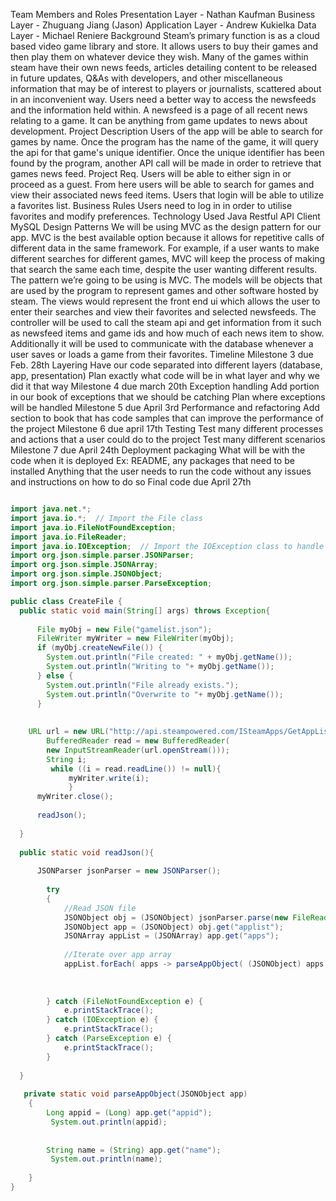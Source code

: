 Team Members and Roles
	Presentation Layer - Nathan Kaufman
	Business Layer -  Zhuguang Jiang (Jason)
	Application Layer - Andrew Kukielka
	Data Layer - Michael Reniere
Background
	Steam’s primary function is as a cloud based video game library and store. It allows users to buy their games and then play them on whatever device they wish. Many of the games within steam have their own news feeds, articles detailing content to be released in future updates, Q&As with developers, and other miscellaneous information that may be of interest to players or journalists, scattered about in an inconvenient way. Users need a better way to access the newsfeeds and the information held within. A newsfeed is a page of all recent news relating to a game. It can be anything from game updates to news about development. 
Project Description
	Users of the app will be able to search for games by name. Once the program has the name of the game, it will query the api for that game's unique identifier. Once the unique identifier has been found by the program, another API call will be made in order to retrieve that games news feed.
Project Req.
	Users will be able to either sign in or proceed as a guest. From here users will be able to search for games and view their associated news feed items. Users that login will be able to utilize a favorites list.
Business Rules
	Users need to log in in order to utilise favorites and modify preferences.
Technology Used
	Java
	Restful API Client
	MySQL
Design Patterns
	We will be using MVC as the design pattern for our app. MVC is the best available option because it allows for repetitive calls of different data in the same framework. For example, if a user wants to make different searches for different games, MVC will keep the process of making that search the same each time, despite the user wanting different results.
	The pattern we’re going to be using is MVC. The models will be objects that are used by the program to represent games and other software hosted by steam. The views would represent the front end ui which allows the user to enter their searches and view their favorites and selected newsfeeds. The controller will be used to call the steam api and get information from it such as newsfeed items and game ids and how much of each news item to show. Additionally it will be used to communicate with the database whenever a user saves or loads a game from their favorites.
Timeline
	Milestone 3 due Feb. 28th
		Layering
		Have our code separated into different layers (database, app, presentation)
		Plan exactly what code will be in what layer and why we did it that way
	Milestone 4 due march 20th
		Exception handling
		Add portion in our book of exceptions that we should be catching
		Plan where exceptions will be handled
		Milestone 5 due April 3rd
		Performance and refactoring
		Add section to book that has code samples that can improve the performance of the project
	Milestone 6 due april 17th
		Testing
		Test many different processes and actions that a user could do to the project
		Test many different scenarios
	Milestone 7 due April 24th
		Deployment packaging
		What will be with the code when it is deployed
		Ex: README, any packages that need to be installed
		Anything that the user needs to run the code without any issues and instructions on how to do so
		Final code due April 27th


```java

import java.net.*;
import java.io.*;  // Import the File class
import java.io.FileNotFoundException;
import java.io.FileReader;
import java.io.IOException;  // Import the IOException class to handle errors
import org.json.simple.parser.JSONParser;
import org.json.simple.JSONArray;
import org.json.simple.JSONObject;
import org.json.simple.parser.ParseException;

public class CreateFile {
  public static void main(String[] args) throws Exception{
    
      File myObj = new File("gamelist.json");
      FileWriter myWriter = new FileWriter(myObj);
      if (myObj.createNewFile()) {
        System.out.println("File created: " + myObj.getName());
        System.out.println("Writing to "+ myObj.getName());
      } else {
        System.out.println("File already exists.");
        System.out.println("Overwrite to "+ myObj.getName());
      }
    
    
    URL url = new URL("http://api.steampowered.com/ISteamApps/GetAppList/v2");
        BufferedReader read = new BufferedReader(
        new InputStreamReader(url.openStream()));
        String i;
         while ((i = read.readLine()) != null){
             myWriter.write(i);
             }
      myWriter.close();
      
      readJson();
      
  }
  
  public static void readJson(){
  
      JSONParser jsonParser = new JSONParser();
         
        try 
        {
            //Read JSON file
            JSONObject obj = (JSONObject) jsonParser.parse(new FileReader("gamelist.json"));
            JSONObject app = (JSONObject) obj.get("applist");
            JSONArray appList = (JSONArray) app.get("apps");
             
            //Iterate over app array
            appList.forEach( apps -> parseAppObject( (JSONObject) apps ) );
            
           
 
        } catch (FileNotFoundException e) {
            e.printStackTrace();
        } catch (IOException e) {
            e.printStackTrace();
        } catch (ParseException e) {
            e.printStackTrace();
        }
  
  }
  
   private static void parseAppObject(JSONObject app) 
    {
        Long appid = (Long) app.get("appid");
         System.out.println(appid);
        
        
        String name = (String) app.get("name");
         System.out.println(name);
         
    }
}
```
